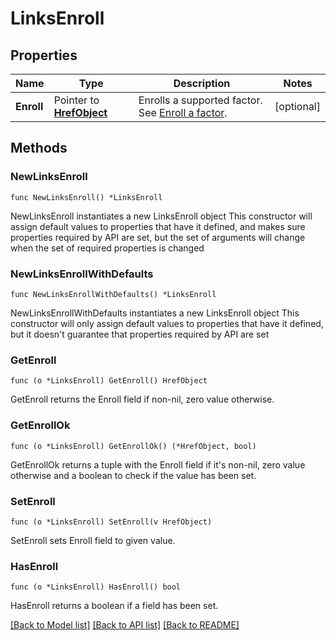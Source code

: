 # LinksEnroll

## Properties

Name | Type | Description | Notes
------------ | ------------- | ------------- | -------------
**Enroll** | Pointer to [**HrefObject**](HrefObject.md) | Enrolls a supported factor. See [Enroll a factor](/openapi/okta-management/management/tag/UserFactor/#tag/UserFactor/operation/enrollFactor). | [optional] 

## Methods

### NewLinksEnroll

`func NewLinksEnroll() *LinksEnroll`

NewLinksEnroll instantiates a new LinksEnroll object
This constructor will assign default values to properties that have it defined,
and makes sure properties required by API are set, but the set of arguments
will change when the set of required properties is changed

### NewLinksEnrollWithDefaults

`func NewLinksEnrollWithDefaults() *LinksEnroll`

NewLinksEnrollWithDefaults instantiates a new LinksEnroll object
This constructor will only assign default values to properties that have it defined,
but it doesn't guarantee that properties required by API are set

### GetEnroll

`func (o *LinksEnroll) GetEnroll() HrefObject`

GetEnroll returns the Enroll field if non-nil, zero value otherwise.

### GetEnrollOk

`func (o *LinksEnroll) GetEnrollOk() (*HrefObject, bool)`

GetEnrollOk returns a tuple with the Enroll field if it's non-nil, zero value otherwise
and a boolean to check if the value has been set.

### SetEnroll

`func (o *LinksEnroll) SetEnroll(v HrefObject)`

SetEnroll sets Enroll field to given value.

### HasEnroll

`func (o *LinksEnroll) HasEnroll() bool`

HasEnroll returns a boolean if a field has been set.


[[Back to Model list]](../README.md#documentation-for-models) [[Back to API list]](../README.md#documentation-for-api-endpoints) [[Back to README]](../README.md)


